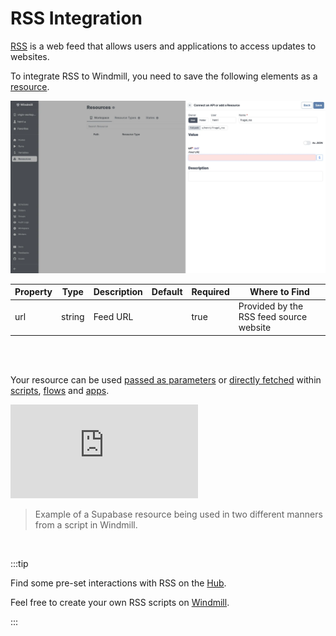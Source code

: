 # RSS Integration

[RSS](https://rss.com/) is a web feed that allows users and applications to access updates to websites.

To integrate RSS to Windmill, you need to save the following elements as a [resource](../core_concepts/3_resources_and_types/index.mdx).

![Add RSS Resource](../assets/integrations/add-rss.png.webp)

| Property | Type   | Description | Default | Required | Where to Find                           |
| -------- | ------ | ----------- | ------- | -------- | --------------------------------------- |
| url      | string | Feed URL    |         | true     | Provided by the RSS feed source website |

<br/><br/>

Your resource can be used [passed as parameters](../core_concepts/3_resources_and_types/index.mdx#passing-resources-as-parameters-to-scripts-preferred) or [directly fetched](../core_concepts/3_resources_and_types/index.mdx#fetching-them-from-within-a-script-by-using-the-wmill-client-in-the-respective-language) within [scripts](../script_editor/index.mdx), [flows](../flows/1_flow_editor.mdx) and [apps](../apps/0_app_editor/index.mdx).

<iframe
	style={{ aspectRatio: '16/9' }}
	src="https://www.youtube.com/embed/ggJQtzvqaqA"
	title="YouTube video player"
	frameBorder="0"
	allow="accelerometer; autoplay; clipboard-write; encrypted-media; gyroscope; picture-in-picture; web-share"
	allowFullScreen
	className="border-2 rounded-lg object-cover w-full dark:border-gray-800"
></iframe>

<br/>

> Example of a Supabase resource being used in two different manners from a script in Windmill.
<br/>

:::tip

Find some pre-set interactions with RSS on the [Hub](https://hub.windmill.dev/integrations/RSS).

Feel free to create your own RSS scripts on [Windmill](../getting_started/00_how_to_use_windmill/index.mdx).

:::
